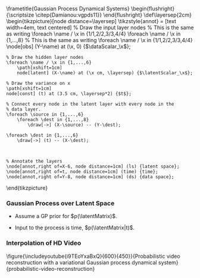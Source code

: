 <!--frame failure start-->

  \frametitle{Gaussian Process Dynamical Systems}
  \begin{flushright}
    {\scriptsize \citep{Damianou:vgpds11}}
  \end{flushright}
  \def\layersep{2cm}
  \begin{tikzpicture}[node distance=\layersep]
    \tikzstyle{annot} = [text width=4em, text centered]    % Draw the input layer nodes
    % This is the same as writing \foreach \name / \x in {1/1,2/2,3/3,4/4}
    \foreach \name / \x in {1,...,8}
    % This is the same as writing \foreach \name / \x in {1/1,2/2,3/3,4/4}
       \node[obs] (Y-\name) at (\x, 0) {$\dataScalar_\x$};
    
    
    % Draw the hidden layer nodes
    \foreach \name / \x in {1,...,6}
        \path[xshift=1cm]
        node[latent] (X-\name) at (\x cm, \layersep) {$\latentScalar_\x$};

    % Draw the variance on x
    \path[xshift=1cm]
    node[const] (t) at (3.5 cm, \layersep*2) {$t$};
        
    % Connect every node in the latent layer with every node in the
    % data layer.
    \foreach \source in {1,...,6}
        \foreach \dest in {1,...,8}
            \draw[->] (X-\source) -- (Y-\dest);

    \foreach \dest in {1,...,6}
        \draw[->] (t) -- (X-\dest);
        
        
        
    % Annotate the layers
    \node[annot,right of=X-6, node distance=1cm] (ls) {latent space};
    \node[annot,right of=t, node distance=1cm] (time) {time};
    \node[annot,right of=Y-8, node distance=1cm] (ds) {data space};
  \end{tikzpicture}

<!--frame failure end-->
<!--frame start-->
### Gaussian Process over Latent Space

-   Assume a GP prior for $p(\latentMatrix)$.

-   Input to the process is time, $p(\latentMatrix|t)$.

<!--frame end-->
<!--frame start-->
### Interpolation of HD Video

\figure{\includeyoutube{i9TEoYxaBxQ}{600}{450}}{Probabilistic video reconstruction with a variational Gaussian process dynamical system}{probabilistic-video-reconstruction}

<!--frame end-->

